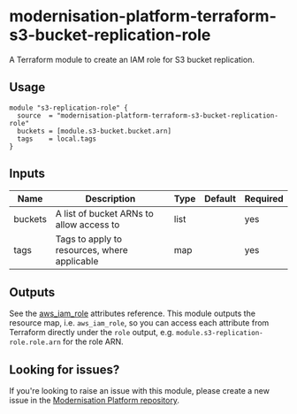 # modernisation-platform-terraform-s3-bucket-replication-role

A Terraform module to create an IAM role for S3 bucket replication.

## Usage

```
module "s3-replication-role" {
  source  = "modernisation-platform-terraform-s3-bucket-replication-role"
  buckets = [module.s3-bucket.bucket.arn]
  tags    = local.tags
}
```

## Inputs
| Name    | Description                                  | Type | Default | Required |
|---------|----------------------------------------------|------|---------|----------|
| buckets | A list of bucket ARNs to allow access to     | list |         | yes      |
| tags    | Tags to apply to resources, where applicable | map  |         | yes      |

## Outputs
See the [aws_iam_role](https://registry.terraform.io/providers/hashicorp/aws/latest/docs/resources/iam_role#attributes-reference) attributes reference. This module outputs the resource map, i.e. `aws_iam_role`, so you can access each attribute from Terraform directly under the `role` output, e.g. `module.s3-replication-role.role.arn` for the role ARN.

## Looking for issues?
If you're looking to raise an issue with this module, please create a new issue in the [Modernisation Platform repository](https://github.com/ministryofjustice/modernisation-platform/issues).
